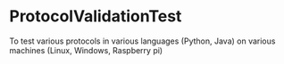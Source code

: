# ProtocolValidationTest
To test various protocols in various languages (Python, Java) on various machines (Linux, Windows, Raspberry pi)
